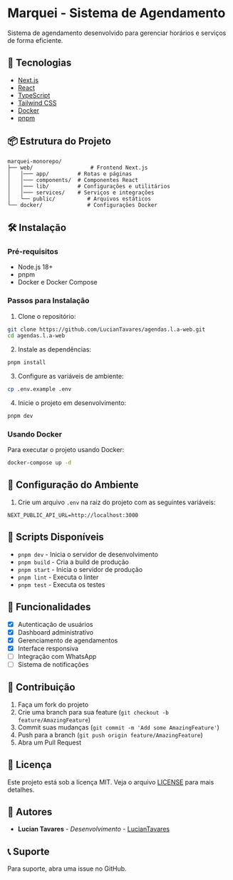 # Marquei - Sistema de Agendamento

Sistema de agendamento desenvolvido para gerenciar horários e serviços de forma eficiente.

## 🚀 Tecnologias

- [Next.js](https://nextjs.org/)
- [React](https://reactjs.org/)
- [TypeScript](https://www.typescriptlang.org/)
- [Tailwind CSS](https://tailwindcss.com/)
- [Docker](https://www.docker.com/)
- [pnpm](https://pnpm.io/)

## 📦 Estrutura do Projeto

```
marquei-monorepo/
├── web/                  # Frontend Next.js
│   │─── app/         # Rotas e páginas
│   │─── components/  # Componentes React
│   │─── lib/         # Configurações e utilitários
│   │─── services/    # Serviços e integrações
│   └── public/          # Arquivos estáticos
└── docker/              # Configurações Docker
```

## 🛠️ Instalação

### Pré-requisitos

- Node.js 18+
- pnpm
- Docker e Docker Compose

### Passos para Instalação

1. Clone o repositório:
```bash
git clone https://github.com/LucianTavares/agendas.l.a-web.git
cd agendas.l.a-web
```

2. Instale as dependências:
```bash
pnpm install
```

3. Configure as variáveis de ambiente:
```bash
cp .env.example .env
```

4. Inicie o projeto em desenvolvimento:
```bash
pnpm dev
```

### Usando Docker

Para executar o projeto usando Docker:

```bash
docker-compose up -d
```

## 🔧 Configuração do Ambiente

1. Crie um arquivo `.env` na raiz do projeto com as seguintes variáveis:
```env
NEXT_PUBLIC_API_URL=http://localhost:3000
```

## 🚀 Scripts Disponíveis

- `pnpm dev` - Inicia o servidor de desenvolvimento
- `pnpm build` - Cria a build de produção
- `pnpm start` - Inicia o servidor de produção
- `pnpm lint` - Executa o linter
- `pnpm test` - Executa os testes

## 📝 Funcionalidades

- [x] Autenticação de usuários
- [x] Dashboard administrativo
- [x] Gerenciamento de agendamentos
- [x] Interface responsiva
- [ ] Integração com WhatsApp
- [ ] Sistema de notificações

## 🤝 Contribuição

1. Faça um fork do projeto
2. Crie uma branch para sua feature (`git checkout -b feature/AmazingFeature`)
3. Commit suas mudanças (`git commit -m 'Add some AmazingFeature'`)
4. Push para a branch (`git push origin feature/AmazingFeature`)
5. Abra um Pull Request

## 📄 Licença

Este projeto está sob a licença MIT. Veja o arquivo [LICENSE](LICENSE) para mais detalhes.

## 👥 Autores

- **Lucian Tavares** - *Desenvolvimento* - [LucianTavares](https://github.com/LucianTavares)

## 📞 Suporte

Para suporte, abra uma issue no GitHub.
